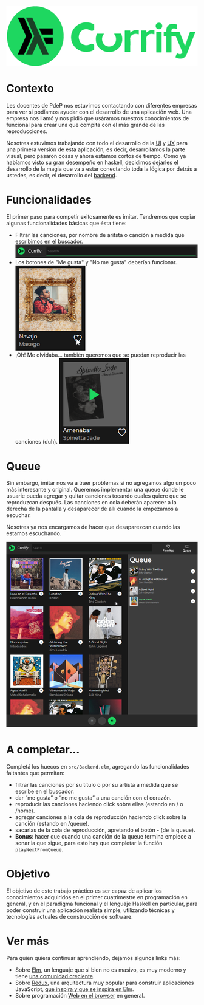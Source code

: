![logo de currify](./currify-logo.png)

# Contexto

Les docentes de PdeP nos estuvimos contactando con diferentes empresas para ver si podíamos ayudar con el desarrollo de una aplicación web. Una empresa nos llamó y nos pidió que usáramos nuestros conocimientos de funcional para crear una que compita con el más grande de las reproducciones.

Nosotres estuvimos trabajando con todo el desarrollo de la [UI](https://es.wikipedia.org/wiki/Interfaz_de_usuario) y [UX](https://en.wikipedia.org/wiki/User_experience) para una primera versión de esta aplicación, es decir, desarrollamos la parte visual, pero pasaron cosas y ahora estamos cortos de tiempo. Como ya habíamos visto su gran desempeño en haskell, decidimos dejarles el desarrollo de la magia que va a estar conectando toda la lógica por detrás a ustedes, es decir, el desarrollo del [backend](https://es.wikipedia.org/wiki/Front-end_y_back-end).

# Funcionalidades

El primer paso para competir exitosamente es imitar. Tendremos que copiar algunas funcionalidades básicas que ésta tiene:
* Filtrar las canciones, por nombre de aritsta o canción a medida que escribimos en el buscador.
![captura barra de busqueda o filtro](./search-bar.png)
* Los botones de "Me gusta" y "No me gusta" deberían funcionar.
![gif like/dislike song](./like.gif)
* ¡Oh! Me olvidaba... también queremos que se puedan reproducir las canciones (duh).
![captura efecto para reproducir canción](./play.png)

# Queue

Sin embargo, imitar nos va a traer problemas si no agregamos algo un poco más interesante y original.
Queremos implementar una queue donde le usuarie pueda agregar y quitar canciones tocando cuales quiere que se reproduzcan después. Las canciones en cola deberán aparecer a la derecha de la pantalla y desaparecer de allí cuando la empezamos a escuchar.

Nosotres ya nos encargamos de hacer que desaparezcan cuando las estamos escuchando.

![captura de funcionalidad queue](./queue.png)

# A completar...

Completá los huecos en `src/Backend.elm`, agregando las funcionalidades faltantes que permitan:

* filtrar las canciones por su título o por su artista a medida que se escribe en el buscador.
* dar “me gusta” o “no me gusta” a una canción con el corazón.
* reproducir las canciones haciendo click sobre ellas (estando en / o /home).
* agregar canciones a la cola de reproducción haciendo click sobre la canción (estando en /queue).
* sacarlas de la cola de reproducción, apretando el botón - (de la queue).
* **Bonus**: hacer que cuando una canción de la queue termina empiece a sonar la que sigue, para esto hay que completar la función `playNextFromQueue`.

# Objetivo

El objetivo de este trabajo práctico es ser capaz de aplicar los conocimientos adquiridos en el primer cuatrimestre en programación en general, y en el paradigma funcional y el lenguaje Haskell en particular, para poder construir una aplicación realista simple, utilizando técnicas y tecnologías actuales de construcción de software.

# Ver más

Para quien quiera continuar aprendiendo, dejamos algunos links más: 
* Sobre [Elm](http://elm-lang.org/), un lenguaje que si bien no es masivo, es muy moderno y tiene [una comunidad creciente](https://stackoverflow.com/questions/tagged/elm).
* Sobre [Redux](https://redux.js.org/), una arquitectura muy popular para construir aplicaciones JavaScript, [que inspira y que se inspira en Elm](https://medium.com/@franzejr/what-elm-and-redux-have-in-common-15fb64ca1dcb).
* Sobre programación [Web en el browser](http://algo3.uqbar-project.org/temario/04-web-client-side) en general.